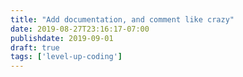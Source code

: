 ```yaml
---
title: "Add documentation, and comment like crazy"
date: 2019-08-27T23:16:17-07:00
publishdate: 2019-09-01
draft: true
tags: ['level-up-coding']
---
```



